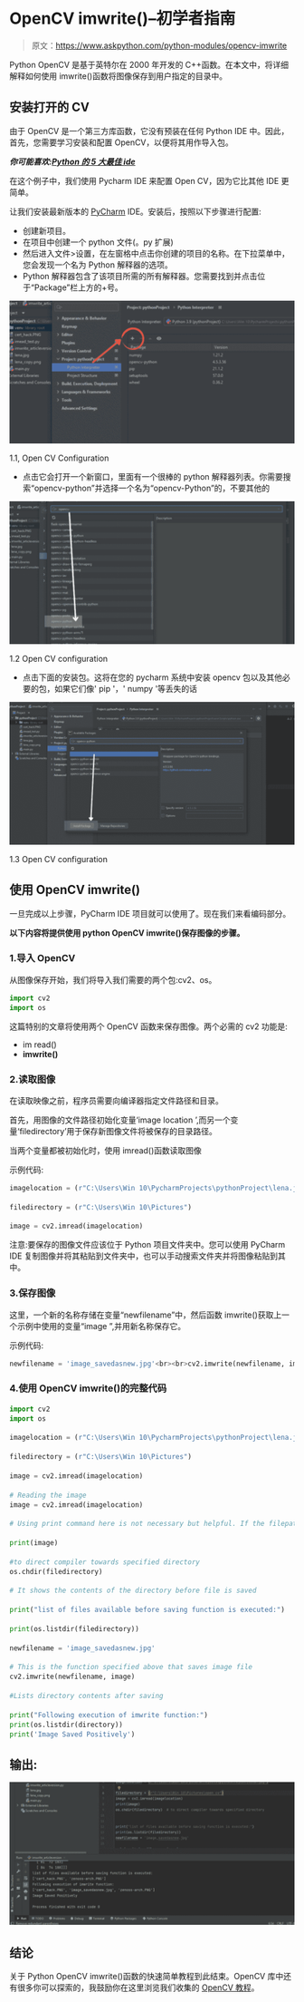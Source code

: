 # OpenCV imwrite()–初学者指南

> 原文：<https://www.askpython.com/python-modules/opencv-imwrite>

Python OpenCV 是基于英特尔在 2000 年开发的 C++函数。在本文中，将详细解释如何使用 imwrite()函数将图像保存到用户指定的目录中。

## 安装打开的 CV

由于 OpenCV 是一个第三方库函数，它没有预装在任何 Python IDE 中。因此，首先，您需要学习安装和配置 OpenCV，以便将其用作导入包。

***你可能喜欢:[Python 的 5 大最佳 ide](https://www.askpython.com/python/top-best-ides-for-python)***

在这个例子中，我们使用 Pycharm IDE 来配置 Open CV，因为它比其他 IDE 更简单。

让我们安装最新版本的 [PyCharm](https://www.jetbrains.com/pycharm/download/#section=windows) IDE。安装后，按照以下步骤进行配置:

*   创建新项目。
*   在项目中创建一个 python 文件(。py 扩展)
*   然后进入文件>设置，在左窗格中点击你创建的项目的名称。在下拉菜单中，您会发现一个名为 Python 解释器的选项。
*   Python 解释器包含了该项目所需的所有解释器。您需要找到并点击位于“Package”栏上方的+号。

![PythonInterpreter.png](img/e1e762e9ab627a30e58db4283391c693.png)

1.1, Open CV Configuration

*   点击它会打开一个新窗口，里面有一个很棒的 python 解释器列表。你需要搜索“opencv-python”并选择一个名为“opencv-Python”的，不要其他的

![opencv-python](img/1f7401d0ae6931dd40ed9ab94955fa1b.png)

1.2 Open CV configuration

*   点击下面的安装包。这将在您的 pycharm 系统中安装 opencv 包以及其他必要的包，如果它们像' pip '，' numpy '等丢失的话

![Install_package_opencv.png](img/3168e7ba47c2bdd44b25f8c5a926a4f9.png)

1.3 Open CV configuration

## 使用 OpenCV imwrite()

一旦完成以上步骤，PyCharm IDE 项目就可以使用了。现在我们来看编码部分。

**以下内容将提供使用 python OpenCV imwrite()保存图像的步骤。**

### 1.导入 OpenCV

从图像保存开始，我们将导入我们需要的两个包:cv2、os。

```py
import cv2
import os

```

这篇特别的文章将使用两个 OpenCV 函数来保存图像。两个必需的 cv2 功能是:

*   im read()
*   **imwrite()**

### 2.读取图像

在读取映像之前，程序员需要向编译器指定文件路径和目录。

首先，用图像的文件路径初始化变量‘image location ’,而另一个变量‘filedirectory’用于保存新图像文件将被保存的目录路径。

当两个变量都被初始化时，使用 imread()函数读取图像

示例代码:

```py
imagelocation = (r"C:\Users\Win 10\PycharmProjects\pythonProject\lena.jpg")

filedirectory = (r"C:\Users\Win 10\Pictures")

image = cv2.imread(imagelocation)

```

注意:要保存的图像文件应该位于 Python 项目文件夹中。您可以使用 PyCharm IDE 复制图像并将其粘贴到文件夹中，也可以手动搜索文件夹并将图像粘贴到其中。

### 3.保存图像

这里，一个新的名称存储在变量“newfilename”中，然后函数 imwrite()获取上一个示例中使用的变量“image ”,并用新名称保存它。

示例代码:

```py
newfilename = 'image_savedasnew.jpg'<br><br>cv2.imwrite(newfilename, image)

```

### 4.使用 OpenCV imwrite()的完整代码

```py
import cv2
import os

imagelocation = (r"C:\Users\Win 10\PycharmProjects\pythonProject\lena.jpg")

filedirectory = (r"C:\Users\Win 10\Pictures")

image = cv2.imread(imagelocation)

# Reading the image
image = cv2.imread(imagelocation) 

# Using print command here is not necessary but helpful. If the filepath in both the variables ‘imagelocation’, and ‘filedirectory’  is stored successfully, this command will print a matrix of the image. If there is any mistake in filepath, the compiler will return ‘none’.

print(image)

#to direct compiler towards specified directory
os.chdir(filedirectory)        

# It shows the contents of the directory before file is saved 

print("list of files available before saving function is executed:")  

print(os.listdir(filedirectory))

newfilename = 'image_savedasnew.jpg'

# This is the function specified above that saves image file 
cv2.imwrite(newfilename, image)

#Lists directory contents after saving

print("Following execution of imwrite function:")  
print(os.listdir(directory))
print('Image Saved Positively')

```

## 输出:

![imwrite()_output](img/179577b4e6612e381bb37463ea32c1c2.png)

## 结论

关于 Python OpenCV imwrite()函数的快速简单教程到此结束。OpenCV 库中还有很多你可以探索的，我鼓励你在这里浏览我们收集的 [OpenCV 教程](https://www.askpython.com/python-modules/read-images-in-python-opencv)。